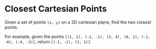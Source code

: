 # Closest Cartesian Points

Given a set of points `(x, y)` on a 2D cartesian plane, find the two closest points.

For example, given the points `[(1, 1), (-1, -1), (3, 4), (6, 1), (-1, -6), (-4, -3)]`, return `[(-1, -1), (1, 1)]`.
